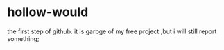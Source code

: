 # hollow-would
the first step of github.
it is garbge of my free project ,but i will still report something;
